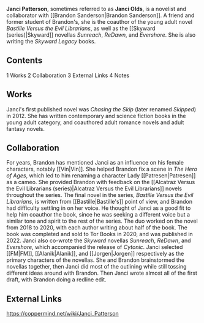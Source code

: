 **Janci Patterson**, sometimes referred to as **Janci Olds**, is a novelist and collaborator with [[Brandon Sanderson\|Brandon Sanderson]]. A friend and former student of Brandon's, she is the coauthor of the young adult novel *Bastille Versus the Evil Librarians*, as well as the [[Skyward (series)\|Skyward]] novellas *Sunreach*, *ReDawn*, and *Evershore*. She is also writing the *Skyward Legacy* books.

## Contents

1 Works
2 Collaboration
3 External Links
4 Notes


## Works
Janci's first published novel was *Chasing the Skip* (later renamed *Skipped*) in 2012. She has written contemporary and science fiction books in the young adult category, and coauthored adult romance novels and adult fantasy novels.

## Collaboration
For years, Brandon has mentioned Janci as an influence on his female characters, notably [[Vin\|Vin]]. She helped Brandon fix a scene in *The Hero of Ages*, which led to him renaming a character Lady [[Patresen\|Patresen]] as a cameo.
She provided Brandon with feedback on the [[Alcatraz Versus the Evil Librarians (series)\|Alcatraz Versus the Evil Librarians]] novels throughout the series. The final novel in the series, *Bastille Versus the Evil Librarians*, is written from [[Bastille\|Bastille's]] point of view, and Brandon had difficulty settling in on her voice. He thought of Janci as a good fit to help him coauthor the book, since he was seeking a different voice but a similar tone and spirit to the rest of the series. The duo worked on the novel from 2018 to 2020, with each author writing about half of the book. The book was completed and sold to Tor Books in 2020, and was published in 2022.
Janci also co-wrote the *Skyward* novellas *Sunreach*, *ReDawn*, and *Evershore*, which accompanied the release of *Cytonic*. Janci selected [[FM\|FM]], [[Alanik\|Alanik]], and [[Jorgen\|Jorgen]] respectively as the primary characters of the novellas. She and Brandon brainstormed the novellas together, then Janci did most of the outlining while still tossing different ideas around with Brandon. Then Janci wrote almost all of the first draft, with Brandon doing a redline edit.

## External Links



https://coppermind.net/wiki/Janci_Patterson